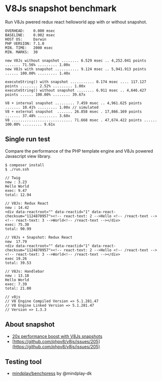 # V8Js snapshot benchmark


Run V8Js pwered redux react helloworld app with or without snapshot.

```
OVERHEAD:    0.000 msec
BASELINE:    0.002 msec
HOST OS:     Darwin
PHP VERSION: 7.1.0
MIN. TIME:   2000 msec
MIN. MARKS:  30

new V8Js without snapshot ........ 6.529 msec .. 4,252.041 points ....... 71.56% ......... 1.00x
new V8Js with snapshot ........... 9.124 msec .. 5,941.913 points ...... 100.00% ......... 1.40x

executeString() with snapshot ........... 0.174 msec .... 117.127 points ........ 2.52% ......... 1.00x
executeString() without snapshot ........ 6.911 msec .. 4,646.427 points ...... 100.00% ........ 39.67x

V8 + internal snapshot ......... 7.459 msec .. 4,961.625 points ....... 10.41% ......... 1.00x // simulated
V8 + external snapshot  ....... 26.858 msec . 17,866.169 points ....... 37.48% ......... 3.60x
V8 ............................ 71.668 msec . 47,674.422 points ...... 100.00% ......... 9.61x
```

## Single run test

Compare the performance of the PHP template engine and V8Js powered Javascript view library.

```
$ composer install
$ ./run.ssh

// Twig
new : 3.23
Hello World
exec: 9.47
total: 12.94

// V8Js: Redux React
new : 14.42
<div data-reactroot="" data-reactid="1" data-react-checksum="1124870957"><!-- react-text: 2 -->Hello <!-- /react-text --><!-- react-text: 3 -->World<!-- /react-text --></div>
exec: 75.30
total: 90.99

// V8Js + Snapshot: Redux React
new  17.79
<div data-reactroot="" data-reactid="1" data-react-checksum="1124870957"><!-- react-text: 2 -->Hello <!-- /react-text --><!-- react-text: 3 -->World<!-- /react-text --></div>
exec 19.26
total: 39.53

// V8Js: Handlebar
new : 13.18
Hello World
exec: 7.39
total: 21.00

// v8js
// V8 Engine Compiled Version => 5.1.281.47
// V8 Engine Linked Version => 5.1.281.47
// Version => 1.3.3
```

## About snapshot

 * [20x performance boost with V8Js snapshots](http://stesie.github.io/2016/02/snapshot-performance)
 * [https://github.com/phpv8/v8js/issues/205](https://github.com/phpv8/v8js/issues/205)

## Testing tool

 * [mindplay/benchpress](https://github.com/mindplay-dk/benchpress) by @mindplay-dk